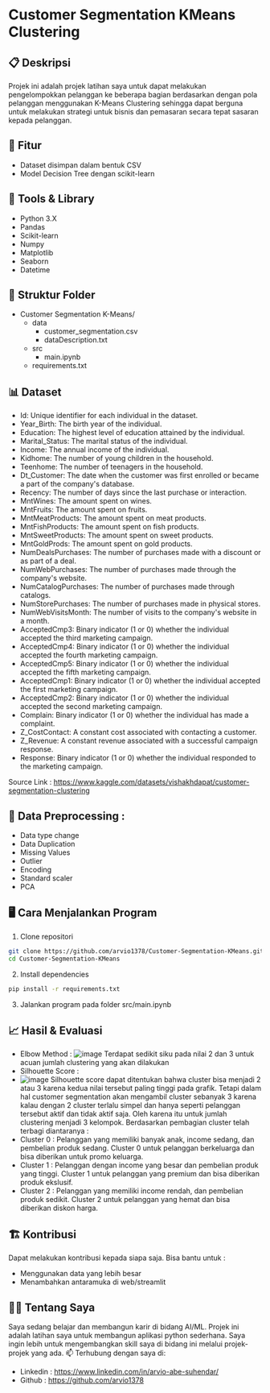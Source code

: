 # Customer Segmentation KMeans Clustering

## 📋 Deskripsi
Projek ini adalah projek latihan saya untuk dapat melakukan pengelompokkan pelanggan ke beberapa bagian berdasarkan dengan pola pelanggan menggunakan K-Means Clustering sehingga dapat berguna untuk melakukan strategi untuk bisnis dan pemasaran secara tepat sasaran kepada pelanggan.

## 🚀 Fitur
- Dataset disimpan dalam bentuk CSV
- Model Decision Tree dengan scikit-learn

## 🧠 Tools & Library
- Python 3.X
- Pandas
- Scikit-learn
- Numpy
- Matplotlib
- Seaborn
- Datetime

## 📁 Struktur Folder
- Customer Segmentation K-Means/
  - data
      - customer_segmentation.csv
      - dataDescription.txt
  - src
      - main.ipynb
  - requirements.txt

## 📊 Dataset
- Id: Unique identifier for each individual in the dataset.
- Year_Birth: The birth year of the individual.
- Education: The highest level of education attained by the individual.
- Marital_Status: The marital status of the individual.
- Income: The annual income of the individual.
- Kidhome: The number of young children in the household.
- Teenhome: The number of teenagers in the household.
- Dt_Customer: The date when the customer was first enrolled or became a part of the company's database.
- Recency: The number of days since the last purchase or interaction.
- MntWines: The amount spent on wines.
- MntFruits: The amount spent on fruits.
- MntMeatProducts: The amount spent on meat products.
- MntFishProducts: The amount spent on fish products.
- MntSweetProducts: The amount spent on sweet products.
- MntGoldProds: The amount spent on gold products.
- NumDealsPurchases: The number of purchases made with a discount or as part of a deal.
- NumWebPurchases: The number of purchases made through the company's website.
- NumCatalogPurchases: The number of purchases made through catalogs.
- NumStorePurchases: The number of purchases made in physical stores.
- NumWebVisitsMonth: The number of visits to the company's website in a month.
- AcceptedCmp3: Binary indicator (1 or 0) whether the individual accepted the third marketing campaign.
- AcceptedCmp4: Binary indicator (1 or 0) whether the individual accepted the fourth marketing campaign.
- AcceptedCmp5: Binary indicator (1 or 0) whether the individual accepted the fifth marketing campaign.
- AcceptedCmp1: Binary indicator (1 or 0) whether the individual accepted the first marketing campaign.
- AcceptedCmp2: Binary indicator (1 or 0) whether the individual accepted the second marketing campaign.
- Complain: Binary indicator (1 or 0) whether the individual has made a complaint.
- Z_CostContact: A constant cost associated with contacting a customer.
- Z_Revenue: A constant revenue associated with a successful campaign response.
- Response: Binary indicator (1 or 0) whether the individual responded to the marketing campaign.

Source Link : https://www.kaggle.com/datasets/vishakhdapat/customer-segmentation-clustering

## 🧾 Data Preprocessing :
- Data type change
- Data Duplication
- Missing Values
- Outlier
- Encoding
- Standard scaler
- PCA

## 🖥️ Cara Menjalankan Program
1. Clone repositori
```bash
git clone https://github.com/arvio1378/Customer-Segmentation-KMeans.git
cd Customer-Segmentation-KMeans
```
2. Install dependencies
```bash
pip install -r requirements.txt
```
3. Jalankan program pada folder src/main.ipynb


## 📈 Hasil & Evaluasi
- Elbow Method :
![image](https://github.com/user-attachments/assets/97cafe26-b0bc-488d-b47f-4cc9b9741737)
Terdapat sedikit siku pada nilai 2 dan 3 untuk acuan jumlah clustering yang akan dilakukan
- Silhouette Score :
- ![image](https://github.com/user-attachments/assets/b9dbd66f-5eb1-416d-9a91-53054d931a24)
Silhouette score dapat ditentukan bahwa cluster bisa menjadi 2 atau 3 karena kedua nilai tersebut paling tinggi pada grafik. Tetapi dalam hal customer segmentation akan mengambil cluster sebanyak 3 karena kalau dengan 2 cluster terlalu simpel dan hanya seperti pelanggan tersebut aktif dan tidak aktif saja.
Oleh karena itu untuk jumlah clustering menjadi 3 kelompok. Berdasarkan pembagian cluster telah terbagi diantaranya :
- Cluster 0 : Pelanggan yang memiliki banyak anak, income sedang, dan pembelian produk sedang. Cluster 0 untuk pelanggan berkeluarga dan bisa diberikan untuk promo keluarga.
- Cluster 1 : Pelanggan dengan income yang besar dan pembelian produk yang tinggi. Cluster 1 untuk pelanggan yang premium dan bisa diberikan produk ekslusif.
- Cluster 2 : Pelanggan yang memiliki income rendah, dan pembelian produk sedikit. Cluster 2 untuk pelanggan yang hemat dan bisa diberikan diskon harga.

## 🏗️ Kontribusi
Dapat melakukan kontribusi kepada siapa saja. Bisa bantu untuk :
- Menggunakan data yang lebih besar
- Menambahkan antaramuka di web/streamlit

## 🧑‍💻 Tentang Saya
Saya sedang belajar dan membangun karir di bidang AI/ML. Projek ini adalah latihan saya untuk membangun aplikasi python sederhana. Saya ingin lebih untuk mengembangkan skill saya di bidang ini melalui projek-projek yang ada.
📫 Terhubung dengan saya di:
- Linkedin : https://www.linkedin.com/in/arvio-abe-suhendar/
- Github : https://github.com/arvio1378
